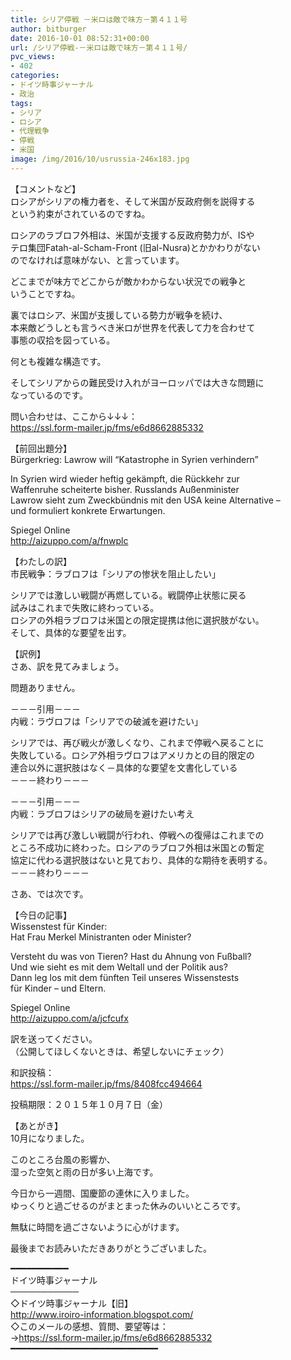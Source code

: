 ```yaml
---
title: シリア停戦 －米ロは敵で味方－第４１１号
author: bitburger
date: 2016-10-01 08:52:31+00:00
url: /シリア停戦-－米ロは敵で味方－第４１１号/
pvc_views:
- 402
categories:
- ドイツ時事ジャーナル
- 政治
tags:
- シリア
- ロシア
- 代理戦争
- 停戦
- 米国
image: /img/2016/10/usrussia-246x183.jpg
---
```

【コメントなど】  
ロシアがシリアの権力者を、そして米国が反政府側を説得する  
という約束がされているのですね。  
  
ロシアのラブロフ外相は、米国が支援する反政府勢力が、ISや  
テロ集団Fatah-al-Scham-Front (旧al-Nusra)とかかわりがない  
のでなければ意味がない、と言っています。  
  
どこまでが味方でどこからが敵かわからない状況での戦争と  
いうことですね。  
  
裏ではロシア、米国が支援している勢力が戦争を続け、  
本来敵どうしとも言うべき米ロが世界を代表して力を合わせて  
事態の収拾を図っている。  
  
何とも複雑な構造です。  
  
そしてシリアからの難民受け入れがヨーロッパでは大きな問題に  
なっているのです。  
  
  
問い合わせは、ここから↓↓↓：  
<https://ssl.form-mailer.jp/fms/e6d8662885332>  
  
  
【前回出題分】  
Bürgerkrieg: Lawrow will &#8220;Katastrophe in Syrien verhindern&#8221;  
  
In Syrien wird wieder heftig gekämpft, die Rückkehr zur  
Waffenruhe scheiterte bisher. Russlands Außenminister  
Lawrow sieht zum Zweckbündnis mit den USA keine Alternative &#8211;  
und formuliert konkrete Erwartungen.  
  
Spiegel Online  
<http://aizuppo.com/a/fnwplc>  
  
  
【わたしの訳】  
市民戦争：ラブロフは「シリアの惨状を阻止したい」  
  
シリアでは激しい戦闘が再燃している。戦闘停止状態に戻る  
試みはこれまで失敗に終わっている。  
ロシアの外相ラブロフは米国との限定提携は他に選択肢がない。  
そして、具体的な要望を出す。  
  
  
【訳例】  
さあ、訳を見てみましょう。  
  
問題ありません。  
  
－－－引用－－－  
内戦：ラヴロフは「シリアでの破滅を避けたい」  
  
シリアでは、再び戦火が激しくなり、これまで停戦へ戻ることに  
失敗している。ロシア外相ラヴロフはアメリカとの目的限定の  
連合以外に選択肢はなく－具体的な要望を文書化している  
－－－終わり－－－  
  
  
－－－引用－－－  
内戦：ラブロフはシリアの破局を避けたい考え  
  
シリアでは再び激しい戦闘が行われ、停戦への復帰はこれまでの  
ところ不成功に終わった。ロシアのラブロフ外相は米国との暫定  
協定に代わる選択肢はないと見ており、具体的な期待を表明する。  
－－－終わり－－－  
  
  
さあ、では次です。  
  
  
【今日の記事】  
Wissenstest für Kinder:  
Hat Frau Merkel Ministranten oder Minister?  
  
Versteht du was von Tieren? Hast du Ahnung von Fußball?  
Und wie sieht es mit dem Weltall und der Politik aus?  
Dann leg los mit dem fünften Teil unseres Wissenstests  
für Kinder &#8211; und Eltern.  
  
Spiegel Online  
http://aizuppo.com/a/jcfcufx  
  
訳を送ってください。  
（公開してほしくないときは、希望しないにチェック）  
  
和訳投稿：  
 <https://ssl.form-mailer.jp/fms/8408fcc494664>  
  
投稿期限：２０１５年１０月７日（金）  
  
【あとがき】  
10月になりました。  
  
このところ台風の影響か、  
湿った空気と雨の日が多い上海です。  
  
今日から一週間、国慶節の連休に入りました。  
ゆっくりと過ごせるのがまとまった休みのいいところです。  
  
無駄に時間を過ごさないように心がけます。  
  
  
  
最後までお読みいただきありがとうございました。  
  
  
━━━━━━━━━━━  
ドイツ時事ジャーナル  
───────────  
◇ドイツ時事ジャーナル【旧】  
<http://www.iroiro-information.blogspot.com/>  
◇このメールの感想、質問、要望等は：  
-><https://ssl.form-mailer.jp/fms/e6d8662885332>  
━━━━━━━━━━━━━━━━━━━━━━━━━━━━